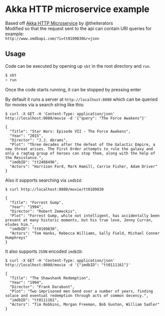 # Akka HTTP microservice example

Based off [Akka HTTP Microservice](http://github.com/theiterators/akka-http-microservice) by @theiterators  
Modified so that the request sent to the api can contain URI queries for example:  
`http://www.omdbapi.com/?i=tt0109830&r=json`

## Usage
Code can be executed by opening up `sbt` in the root directory
and `run`.

``` scala
$ sbt
> run
```

Once the code starts running, it can be stopped by pressing enter

By default it runs a server at `http://localhost:8080` which can be queried
for movies via a search string like this:

``` shell
$ curl -X GET -H 'Content-Type: application/json' http://localhost:8080/movie -d '{"query": "The Force Awakens"}'

{
  "Title": "Star Wars: Episode VII - The Force Awakens",
  "Year": "2015",
  "Director": "J.J. Abrams",
  "Plot": "Three decades after the defeat of the Galactic Empire, a new threat arises. The First Order attempts to rule the galaxy and only a ragtag group of heroes can stop them, along with the help of the Resistance.",
  "imdbID": "tt2488496",
  "Actors": "Harrison Ford, Mark Hamill, Carrie Fisher, Adam Driver"
}
```

Also it supports searching via `imdbId`:

``` shell
$ curl http://localhost:8080/movie/tt0109830

{
  "Title": "Forrest Gump",
  "Year": "1994",
  "Director": "Robert Zemeckis",
  "Plot": "Forrest Gump, while not intelligent, has accidentally been present at many historic moments, but his true love, Jenny Curran, eludes him.",
  "imdbID": "tt0109830",
  "Actors": "Tom Hanks, Rebecca Williams, Sally Field, Michael Conner Humphreys"
}
```

It also supports `JSON` encoded `imdbID`:

``` shell
$ curl -X GET -H 'Content-Type: application/json' http://localhost:8080/movie -d '{"imdbID": "tt0111161"}'

{
  "Title": "The Shawshank Redemption",
  "Year": "1994",
  "Director": "Frank Darabont",
  "Plot": "Two imprisoned men bond over a number of years, finding solace and eventual redemption through acts of common decency.",
  "imdbID": "tt0111161",
  "Actors": "Tim Robbins, Morgan Freeman, Bob Gunton, William Sadler"
}
```
